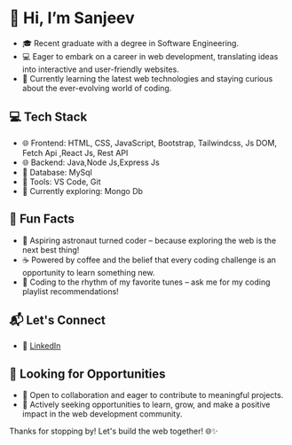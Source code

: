 # 👋 Hi, I’m Sanjeev
- 🎓 Recent graduate with a degree in Software Engineering.
- 💻 Eager to embark on a career in web development, translating ideas into interactive and user-friendly websites.
- 🌱 Currently learning the latest web technologies and staying curious about the ever-evolving world of coding.

## 💻 Tech Stack
- 🌐 Frontend: HTML, CSS, JavaScript, Bootstrap, Tailwindcss, Js DOM, Fetch Api ,React Js, Rest API
- 🌐 Backend: Java,Node Js,Express Js
- 📁 Database: MySql
- 🔧 Tools: VS Code, Git
- 🚀 Currently exploring: Mongo Db

## 🌈 Fun Facts
- 🚀 Aspiring astronaut turned coder – because exploring the web is the next best thing!
- ☕ Powered by coffee and the belief that every coding challenge is an opportunity to learn something new.
- 🎵 Coding to the rhythm of my favorite tunes – ask me for my coding playlist recommendations!

## 📬 Let's Connect
- 🔗 [LinkedIn](www.linkedin.com/in/sanjeev-u)

## 🌟 Looking for Opportunities
- 🤝 Open to collaboration and eager to contribute to meaningful projects.
- 🚀 Actively seeking opportunities to learn, grow, and make a positive impact in the web development community.

Thanks for stopping by! Let's build the web together! 🌐✨

